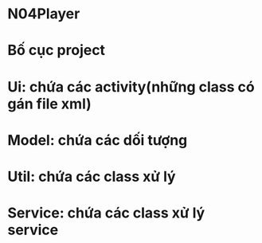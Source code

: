 # N04Player
# Bố cục project
# Ui: chứa các activity(những class có gán file xml)
# Model: chứa các dối tượng
# Util: chứa các class xử lý
# Service: chứa các class xử lý service
